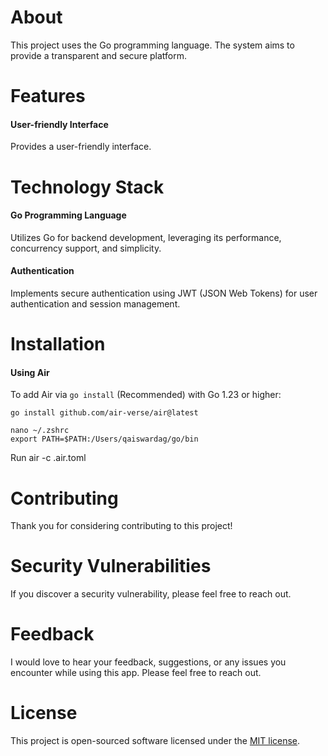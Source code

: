 # About

This project uses the Go programming language. The system aims to provide a transparent and secure platform.

# Features

#### User-friendly Interface

Provides a user-friendly interface.

# Technology Stack

#### Go Programming Language

Utilizes Go for backend development, leveraging its performance, concurrency support, and simplicity.

#### Authentication

Implements secure authentication using JWT (JSON Web Tokens) for user authentication and session management.

# Installation

#### Using Air

To add Air via `go install` (Recommended) with Go 1.23 or higher:

```
go install github.com/air-verse/air@latest
```

```
nano ~/.zshrc
export PATH=$PATH:/Users/qaiswardag/go/bin
```

Run
air -c .air.toml

# Contributing

Thank you for considering contributing to this project!

# Security Vulnerabilities

If you discover a security vulnerability, please feel free to reach out.

# Feedback

I would love to hear your feedback, suggestions, or any issues you encounter while using this app. Please feel free to reach out.

# License

This project is open-sourced software licensed under the [MIT license](https://opensource.org/licenses/MIT).
